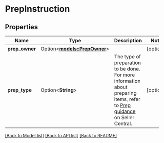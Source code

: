 # PrepInstruction

## Properties

Name | Type | Description | Notes
------------ | ------------- | ------------- | -------------
**prep_owner** | Option<[**models::PrepOwner**](PrepOwner.md)> |  | [optional]
**prep_type** | Option<**String**> | The type of preparation to be done. For more information about preparing items, refer to [Prep guidance](https://sellercentral.amazon.com/help/hub/reference/external/GF4G7547KSLDX2KC) on Seller Central. | [optional]

[[Back to Model list]](../README.md#documentation-for-models) [[Back to API list]](../README.md#documentation-for-api-endpoints) [[Back to README]](../README.md)



